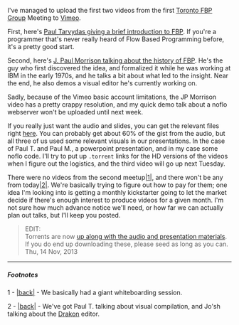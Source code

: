 I've managed to upload the first two videos from the first [Toronto FBP Group](https://bentomiso.com/events/fbp-meetup-nov) Meeting to [Vimeo](https://vimeo.com/user22632094/videos).

First, here's [Paul Tarvydas giving a brief introduction to FBP](https://vimeo.com/79320781). If you're a programmer that's never really heard of Flow Based Programming before, it's a pretty good start.

Second, here's [J. Paul Morrison talking about the history of FBP](https://vimeo.com/79329015). He's the guy who first discovered the idea, and formalized it while he was working at IBM in the early 1970s, and he talks a bit about what led to the insight. Near the end, he also demos a visual editor he's currently working on.

Sadly, because of the Vimeo basic account limitations, the JP Morrison video has a pretty crappy resolution, and my quick demo talk about a noflo webserver won't be uploaded until next week.

If you really just want the audio and slides, you can get the relevant files right [here](http://173.255.226.138/Toronto%20FBP%20Group/meeting-1/). You can probably get about 60% of the gist from the audio, but all three of us used some relevant visuals in our presentations. In the case of Paul T. and Paul M., a powerpoint presentation, and in my case some noflo code. I'll try to put up `.torrent` links for the HD versions of the videos when I figure out the logistics, and the third video will go up next Tuesday.

There were no videos from the second meetup<a name="note-Wed-Nov-13-164000EST-2013"></a>[|1|](#foot-Wed-Nov-13-164000EST-2013), and there won't be any from today<a name="note-Wed-Nov-13-164003EST-2013"></a>[|2|](#foot-Wed-Nov-13-164003EST-2013). We're basically trying to figure out how to pay for them; one idea I'm looking into is getting a monthly kickstarter going to let the market decide if there's enough interest to produce videos for a given month. I'm not sure how much advance notice we'll need, or how far we can actually plan out talks, but I'll keep you posted.

> EDIT:  
> Torrents are now [up along with the audio and presentation materials](http://173.255.226.138/Toronto%20FBP%20Group/meeting-1/). If you do end up downloading these, please seed as long as you can.  
> Thu, 14 Nov, 2013  

* * *
##### Footnotes

1 - <a name="foot-Wed-Nov-13-164000EST-2013"></a>[|back|](#note-Wed-Nov-13-164000EST-2013) - We basically had a giant whiteboarding session.

2 - <a name="foot-Wed-Nov-13-164003EST-2013"></a>[|back|](#note-Wed-Nov-13-164003EST-2013) - We've got Paul T. talking about visual compilation, and Jo'sh talking about the [Drakon](http://drakon-editor.sourceforge.net/) editor.
